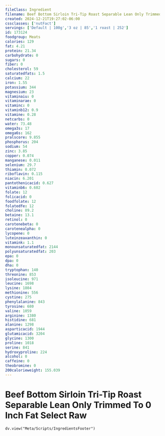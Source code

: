 ```yaml
---
fileClass: Ingredient
filename: Beef Bottom Sirloin Tri-Tip Roast Separable Lean Only Trimmed To 0 Inch Fat Select Raw
created: 2024-12-21T19:27:02-06:00
cssclasses: ['nutFact']
servings: ['Default | 100g','3 oz | 85','1 roast | 252']
id: 173124
foodgroup: Meats
calories: 129
fat: 4.21
protein: 21.34
carbohydrate: 0
sugars: 0
fiber: 0
cholesterol: 59
saturatedfats: 1.5
calcium: 22
iron: 1.55
potassium: 344
magnesium: 23
vitaminaiu: 0
vitaminarae: 0
vitaminc: 0
vitaminb12: 0.9
vitamine: 0.28
netcarbs: 0
water: 73.48
omega3s: 17
omega6s: 162
pralscore: 9.855
phosphorus: 204
sodium: 54
zinc: 3.85
copper: 0.074
manganese: 0.011
selenium: 29.7
thiamin: 0.072
riboflavin: 0.115
niacin: 6.201
pantothenicacid: 0.627
vitaminb6: 0.602
folate: 12
folicacid: 0
foodfolate: 12
folatedfe: 12
choline: 89.2
betaine: 13.1
retinol: 0
carotenebeta: 0
carotenealpha: 0
lycopene: 0
luteinzeaxanthin: 0
vitamink: 1.1
monounsaturatedfat: 2144
polyunsaturatedfat: 203
epa: 0
dpa: 0
dha: 0
tryptophan: 140
threonine: 853
isoleucine: 971
leucine: 1698
lysine: 1804
methionine: 556
cystine: 275
phenylalanine: 843
tyrosine: 680
valine: 1059
arginine: 1380
histidine: 681
alanine: 1298
asparticacid: 1944
glutamicacid: 3204
glycine: 1300
proline: 1018
serine: 841
hydroxyproline: 224
alcohol: 0
caffeine: 0
theobromine: 0
200calorieweight: 155.039
---
```


# Beef Bottom Sirloin Tri-Tip Roast Separable Lean Only Trimmed To 0 Inch Fat Select Raw

```dataviewjs
dv.view("Meta/Scripts/IngredientsFooter")
```